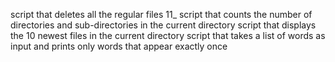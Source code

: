  script that deletes all the regular files
11_ script that counts the number of directories and sub-directories in the current directory
script that displays the 10 newest files in the current directory
script that takes a list of words as input and prints only words that appear exactly once
